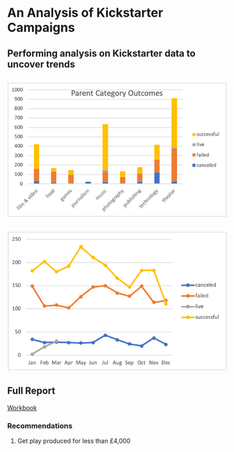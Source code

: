 # An Analysis of Kickstarter Campaigns
Performing analysis on Kickstarter data to uncover trends
---
![Picture1.png](https://github.com/crkaide/kickstarter-analysis/blob/main/Picture1.png?raw=true)
---
![Picture2.png](https://github.com/crkaide/kickstarter-analysis/blob/main/Picture2.png?raw=true)
---
## Full Report
[Workbook](https://github.com/crkaide/kickstarter-analysis/blob/main/data-1-1-3-StarterBook.xlsx?raw=true)
### Recommendations
1. Get play produced for less than £4,000
